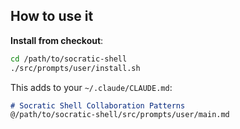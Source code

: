 
## How to use it

**Install from checkout**:
```bash
cd /path/to/socratic-shell
./src/prompts/user/install.sh
```

This adds to your `~/.claude/CLAUDE.md`:
```markdown
# Socratic Shell Collaboration Patterns
@/path/to/socratic-shell/src/prompts/user/main.md
```
